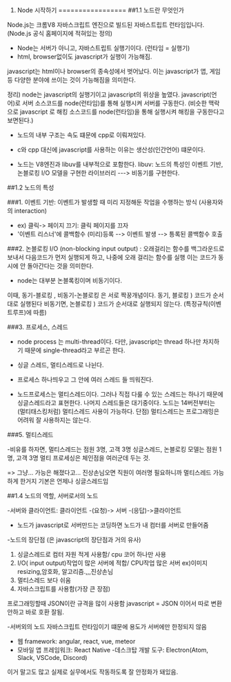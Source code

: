 01. Node 시작하기
=================
##1.1 노드란 무엇인가

Node.js는 크롬V8 자바스크립트 엔진으로 빌드된 자바스트립트 런타임입니다. (Node.js 공식 홈페이지에 적혀있는 정의)

- Node는 서버가 아니고, 자바스트립트 실행기이다. (런타임 = 실행기)
- html, browser없이도 javascript가 실행이 가능해짐.

javascript는 html이나 browser의 종속성에서 벗어났다.
이는 javascript가 앱, 게임 등 다양한 분야에 쓰이는 것이 가능해짐을 의미한다.

정리) node는 javascript의 실행기이고 javascript의 위상을 높였다.
javascript(언어)로 서버 소스코드를 node(런타임)를 통해 실행시켜 서버를 구동한다.
(비슷한 맥락으로 javascript 로 해킹 소스코드를 node(런타임)을 통해 실행시켜 해킹을 구동한다고 보면된다.)


- 노드의 내부 구조는 속도 떄문에 cpp로 이뤄져있다.
- c와 cpp 대신에 javascript를 사용하는 이유는 생산성(인간언어) 떄문이다.

- 노드는 V8엔진과 libuv를 내부적으로 포함한다.
libuv: 노드의 특성인 이벤트 기반, 논블로킹 I/O 모델을 구현한 라이브러리 ---> 비동기를 구현한다.

##1.2 노드의 특성

###1. 이벤트 기반: 이벤트가 발생할 때 미리 지정해둔 작업을 수행하는 방식 (사용자와의 interaction)
- ex) 클릭-> 페이지 끄기: 클릭 페이지를 끄자
- '이벤트 리스너'에 콜백함수 (미리)등록 --> 이벤트 발생 --> 틍록된 콜백함수 호출

###2. 논블로킹 I/O (non-blocking input output)
: 오래걸리는 함수를 백그라운드로 보내서 다음코드가 먼저 실행되게 하고, 나중에 오래 걸리는 함수를 실행
이는 코드가 동시에 안 돌아간다는 것을 의미한다.
- node는 대부분 논블록킹이며 비동기이다.

이때, 동기-블로킹 , 비동기-논블로킹 은 서로 짝꿍개념이다.
동기, 블로킹 ) 코드가 순서대로 실행된다
비동기면, 논블로킹 ) 코드가 순서대로 실행되지 않는다. (특정규칙(이벤트루프)에 따름)

###3. 프로세스, 스레드
- node process 는 multi-thread이다. 다만, javascript는 thread 하나만 차지하기 때문에 single-thread라고 부르곤 한다.

- 싱글 스레드, 멀티스레드로 나뉜다.
- 프로세스 하나띄우고 그 안에 여러 스레드 들 띄워진다.
- 노드프로세스는 멀티스레드이다. 그러나 직접 다룰 수 있는 스레드는 하나기 때문에 싱글스레드라고 표현한다. 나머지 스레드들은 대기중이다. 노드는 14버전부터는 (멀티태스킹처럼) 멀티스레드 사용이 가능하다. 단점) 멀티스레드는 프로그래밍은 어려워 잘 사용하지는 않는다.

###5. 멀티스레드

-비유를 하자면,
멀티스레드는 점원 3명, 고객 3명
싱글스레드, 논블로킹 모델는 점원 1명, 고객 3명
멀티 프로세싱은 체인점을 여러군데 두는 것.

=> 그냥... 가능은 해졌다고... 진상손님오면 직원이 여러명 필요하니까 멀티스레드 가능하게 한거지 기본은 언제나 싱글스레드임

##1.4 노드의 역할, 서버로서의 노드

-서버와 클라이언트: 클라이언트 -(요청)-> 서버 -(응답)->클라이언트
- 노드가 javascript로 서버만드는 코딩하면 노드가 내 컴터를 서버로 만들어줌

-노드의 장단점 (은 javascript의 장단점과 거의 유사)
1. 싱글스레드로 컴터 자원 적게 사용함/ cpu 코어 하나만 사용
2. I/O( input output)작업이 많은 서버에 적합/ CPU작업 많은 서버 ex)이미지 resizing,암호화, 알고리즘.,,,진상손님
3. 멀티스레드 보다 쉬움
4. 자바스크립트를 사용함(가장 큰 장점)

프로그래밍할때 JSON이란 규격을 많이 사용함 javascript = JSON 이어서 따로 변환 안하고 바로 호환 잘됨.

-서버외의 노드
자바스크립트 런타임이기 떄문에 용도가 서버에만 한정되지 않음

- 웹 framework: angular, react, vue, meteor
- 모바일 앱 프레임워크: React Native
-데스크탑 개발 도구: Electron(Atom, Slack, VSCode, Discord)

이거 말고도 많고 실제로 실무에서도 작동하도록 잘 안정화가 돼있음.

